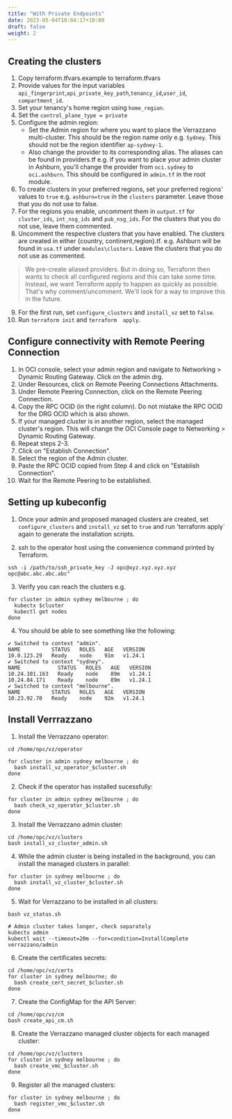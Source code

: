 ```yaml
---
title: "With Private Endpoints"
date: 2023-05-04T18:04:17+10:00
draft: false
weight: 2
---
```


## Creating the clusters
1. Copy terraform.tfvars.example to terraform.tfvars
2. Provide values for the input variables `api_fingerprint`,`api_private_key_path`,`tenancy_id`,`user_id`, `compartment_id`.
3. Set your tenancy's home region using `home_region`.
4. Set the `control_plane_type = private`
5. Configure the admin region:
   - Set the Admin region for where you want to place the Verrazzano multi-cluster. This should be the region name only e.g. `Sydney`. This should not be the region identifier `ap-sydney-1`.
   - Also change the provider to its corresponding alias. The aliases can be found in providers.tf e.g. if you want to place your admin cluster in Ashburn, you'll change the provider from `oci.sydney` to `oci.ashburn`. This should be configured in `admin.tf` in the root module.
6. To create clusters in your preferred regions, set your preferred regions' values to `true` e.g. `ashburn=true` in the `clusters` parameter. Leave those that you do not use to false.
7. For the regions you enable, uncomment them in `output.tf` for `cluster_ids`, `int_nsg_ids` and `pub_nsg_ids`. For the clusters that you do not use, leave them commented.
8. Uncomment the respective clusters that you have enabled. The clusters are created in either {country, continent,region}.tf. e.g. Ashburn will be found in `usa.tf` under `modules\clusters`. Leave the clusters that you do not use as commented.
> We pre-create aliased providers. But in doing so, Terraform then wants to check all configured regions and this can take some time. Instead, we want Terraform apply to happen as quickly as possible. That's why comment/uncomment. We'll look for a way to improve this in the future.
9. For the first run, set `configure_clusters` and `install_vz` set to `false`. 
10. Run `terraform init` and `terraform  apply`.

## Configure connectivity with Remote Peering Connection

1. In OCI console, select your admin region and navigate to Networking > Dynamic Routing Gateway. Click on the admin drg.
2. Under Resources, click on Remote Peering Connections Attachments.
3. Under Remote Peering Connection, click on the Remote Peering Connection.
4. Copy the RPC OCID (in the right column). Do not mistake the RPC OCID for the DRG OCID which is also shown.
5. If your managed cluster is in another region, select the managed cluster's region. This will change the OCI Console page to Networking > Dynamic Routing Gateway.
6. Repeat steps 2-3. 
7. Click on "Establish Connection".
8. Select the region of the Admin cluster.
9. Paste the RPC OCID copied from Step 4 and click on "Establish Connection".
10. Wait for the Remote Peering to be established.

## Setting up kubeconfig

1. Once your admin and proposed managed clusters are created, set `configure_clusters` and `install_vz` set to `true` and run 'terraform apply` again to generate the installation scripts.

2. ssh to the operator host using the convenience command printed by Terraform.

`ssh -i /path/to/ssh_private_key -J opc@xyz.xyz.xyz.xyz opc@abc.abc.abc.abc"`

3. Verify you can reach the clusters e.g.

```
for cluster in admin sydney melbourne ; do
  kubectx $cluster
  kubectl get nodes
done
```

4. You should be able to see something like the following:

```
✔ Switched to context "admin".
NAME          STATUS   ROLES   AGE   VERSION
10.0.123.29   Ready    node    91m   v1.24.1
✔ Switched to context "sydney".
NAME            STATUS   ROLES   AGE   VERSION
10.24.101.163   Ready    node    89m   v1.24.1
10.24.84.171    Ready    node    89m   v1.24.1
✔ Switched to context "melbourne".
NAME          STATUS   ROLES   AGE   VERSION
10.23.92.70   Ready    node    92m   v1.24.1
```
## Install Verrrazzano

1. Install the Verrazzano operator:

```
cd /home/opc/vz/operator

for cluster in admin sydney melbourne ; do
  bash install_vz_operator_$cluster.sh
done
```

2. Check if the operator has installed sucessfully:

```
for cluster in admin sydney melbourne ; do
  bash check_vz_operator_$cluster.sh
done
```

3. Install the Verrazzano admin cluster:

```
cd /home/opc/vz/clusters
bash install_vz_cluster_admin.sh
```

4. While the admin cluster is being installed in the background, you can install the managed clusters in parallel:

```
for cluster in sydney melbourne ; do
  bash install_vz_cluster_$cluster.sh
done
```

5. Wait for Verrazzano to be installed in all clusters:

```
bash vz_status.sh

# Admin cluster takes longer, check separately
kubectx admin
kubectl wait --timeout=20m --for=condition=InstallComplete verrazzano/admin
```

6. Create the certificates secrets:
```
cd /home/opc/vz/certs
for cluster in sydney melbourne; do
  bash create_cert_secret_$cluster.sh
done
```

7. Create the ConfigMap for the API Server:

```
cd /home/opc/vz/cm
bash create_api_cm.sh
```

8. Create the Verrazzano managed cluster objects for each managed cluster:
    

```
cd /home/opc/vz/clusters
for cluster in sydney melbourne ; do
  bash create_vmc_$cluster.sh
done
```

9. Register all the managed clusters:

```
for cluster in sydney melbourne ; do
  bash register_vmc_$cluster.sh
done
```
